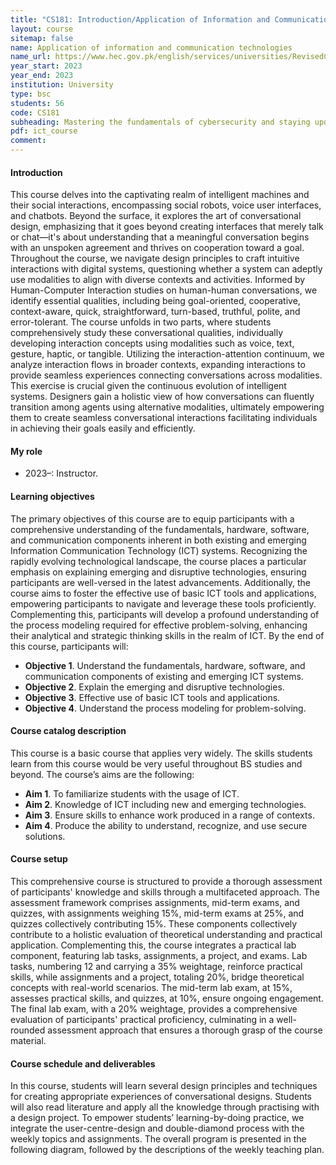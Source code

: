 ```yaml
---
title: "CS181: Introduction/Application of Information and Communication Technologies"
layout: course
sitemap: false
name: Application of information and communication technologies
name_url: https://www.hec.gov.pk/english/services/universities/RevisedCurricula/Documents/2011-2012/Education/ICTsEdu_Sept13.pdf
year_start: 2023
year_end: 2023
institution: University
type: bsc
students: 56
code: CS181
subheading: Mastering the fundamentals of cybersecurity and staying updated on technological advancements
pdf: ict_course
comment:
---
```

#### Introduction
This course delves into the captivating realm of intelligent machines and their social interactions, encompassing social robots, voice user interfaces, and chatbots. Beyond the surface, it explores the art of conversational design, emphasizing that it goes beyond creating interfaces that merely talk or chat—it's about understanding that a meaningful conversation begins with an unspoken agreement and thrives on cooperation toward a goal. Throughout the course, we navigate design principles to craft intuitive interactions with digital systems, questioning whether a system can adeptly use modalities to align with diverse contexts and activities. Informed by Human-Computer Interaction studies on human-human conversations, we identify essential qualities, including being goal-oriented, cooperative, context-aware, quick, straightforward, turn-based, truthful, polite, and error-tolerant. The course unfolds in two parts, where students comprehensively study these conversational qualities, individually developing interaction concepts using modalities such as voice, text, gesture, haptic, or tangible. Utilizing the interaction-attention continuum, we analyze interaction flows in broader contexts, expanding interactions to provide seamless experiences connecting conversations across modalities. This exercise is crucial given the continuous evolution of intelligent systems. Designers gain a holistic view of how conversations can fluently transition among agents using alternative modalities, ultimately empowering them to create seamless conversational interactions facilitating individuals in achieving their goals easily and efficiently.

#### My role
- 2023–: Instructor.

#### Learning objectives
The primary objectives of this course are to equip participants with a comprehensive understanding of the fundamentals, hardware, software, and communication components inherent in both existing and emerging Information Communication Technology (ICT) systems. Recognizing the rapidly evolving technological landscape, the course places a particular emphasis on explaining emerging and disruptive technologies, ensuring participants are well-versed in the latest advancements. Additionally, the course aims to foster the effective use of basic ICT tools and applications, empowering participants to navigate and leverage these tools proficiently. Complementing this, participants will develop a profound understanding of the process modeling required for effective problem-solving, enhancing their analytical and strategic thinking skills in the realm of ICT.
By the end of this course, participants will:
- **Objective 1**. Understand the fundamentals, hardware, software, and communication components of existing and emerging ICT systems.
- **Objective 2**. Explain the emerging and disruptive technologies.
- **Objective 3**. Effective use of basic ICT tools and applications.
- **Objective 4**. Understand the process modeling for problem-solving.

#### Course catalog description
This course is a basic course that applies very widely. The skills students learn from this course would be very useful throughout BS studies and beyond. The course’s aims are the following:
- **Aim 1**. To familiarize students with the usage of ICT.
- **Aim 2**. Knowledge of ICT including new and emerging technologies.
- **Aim 3**. Ensure skills to enhance work produced in a range of contexts.
- **Aim 4**. Produce the ability to understand, recognize, and use secure solutions.

#### Course setup
This comprehensive course is structured to provide a thorough assessment of participants' knowledge and skills through a multifaceted approach. The assessment framework comprises assignments, mid-term exams, and quizzes, with assignments weighing 15%, mid-term exams at 25%, and quizzes collectively contributing 15%. These components collectively contribute to a holistic evaluation of theoretical understanding and practical application. Complementing this, the course integrates a practical lab component, featuring lab tasks, assignments, a project, and exams. Lab tasks, numbering 12 and carrying a 35% weightage, reinforce practical skills, while assignments and a project, totaling 20%, bridge theoretical concepts with real-world scenarios. The mid-term lab exam, at 15%, assesses practical skills, and quizzes, at 10%, ensure ongoing engagement. The final lab exam, with a 20% weightage, provides a comprehensive evaluation of participants' practical proficiency, culminating in a well-rounded assessment approach that ensures a thorough grasp of the course material.

#### Course schedule and deliverables
In this course, students will learn several design principles and techniques for creating appropriate experiences of conversational designs. Students will also read literature and apply all the knowledge through practising with a design project. To empower students’ learning-by-doing practice, we integrate the user-centre-design and double-diamond process with the weekly topics and assignments. The overall program is presented in the following diagram, followed by the descriptions of the weekly teaching plan.
